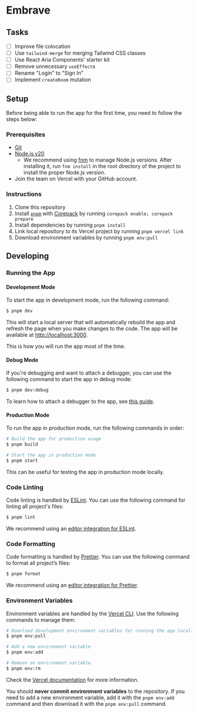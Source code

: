 # Embrave

## Tasks

- [ ] Improve file colocation
- [ ] Use `tailwind-merge` for merging Tailwind CSS classes
- [ ] Use React Aria Components' starter kit
- [ ] Remove unnecessary `useEffect`s
- [ ] Rename "Login" to "Sign In"
- [ ] Implement `createRoom` mutation

## Setup

Before being able to run the app for the first time, you need to follow the steps below:

### Prerequisites

- [Git](https://git-scm.com/downloads)
- [Node.js v20](https://nodejs.org/en/download/)
  - We recommend using [fnm](https://github.com/Schniz/fnm) to manage Node.js versions. After
    installing it, run `fnm install` in the root directory of the project to install the proper
    Node.js version.
- Join the team on Vercel with your GitHub account.

### Instructions

1. Clone this repository
2. Install [`pnpm`](https://pnpm.io/) with
   [Corepack](https://nodejs.org/docs/latest-v20.x/api/corepack.html) by running
   `corepack enable; corepack prepare`
3. Install dependencies by running `pnpm install`
4. Link local repository to its Vercel project by running `pnpm vercel link`
5. Download environment variables by running `pnpm env:pull`

## Developing

### Running the App

#### Development Mode

To start the app in development mode, run the following command:

```sh
$ pnpm dev
```

This will start a local server that will automatically rebuild the app and refresh the page when you
make changes to the code. The app will be available at
[http://localhost:3000](http://localhost:3000).

This is how you will run the app most of the time.

#### Debug Mode

If you're debugging and want to attach a debugger, you can use the following command to start the
app in debug mode:

```sh
$ pnpm dev:debug
```

To learn how to attach a debugger to the app, see
[this guide](https://nextjs.org/docs/advanced-features/debugging).

#### Production Mode

To run the app in production mode, run the following commands in order:

```sh
# Build the app for production usage
$ pnpm build

# Start the app in production mode
$ pnpm start
```

This can be useful for testing the app in production mode locally.

### Code Linting

Code linting is handled by [ESLint](https://eslint.org/). You can use the following command for
linting all project's files:

```sh
$ pnpm lint
```

We recommend using an
[editor integration for ESLint](https://eslint.org/docs/user-guide/integrations).

### Code Formatting

Code formatting is handled by [Prettier](https://prettier.io/). You can use the following command to
format all project’s files:

```sh
$ pnpm format
```

We recommend using an [editor integration for Prettier](https://prettier.io/docs/en/editors.html).

### Environment Variables

Environment variables are handled by the [Vercel CLI](https://vercel.com/docs/cli/env). Use the
following commands to manage them:

```sh
# Download development environment variables for running the app locally
$ pnpm env:pull

# Add a new environment variable
$ pnpm env:add

# Remove an environment variable
$ pnpm env:rm
```

Check the [Vercel documentation](https://vercel.com/docs/concepts/projects/environment-variables)
for more information.

You should **never commit environment variables** to the repository. If you need to add a new
environment variable, add it with the `pnpm env:add` command and then download it with the
`pnpm env:pull` command.
